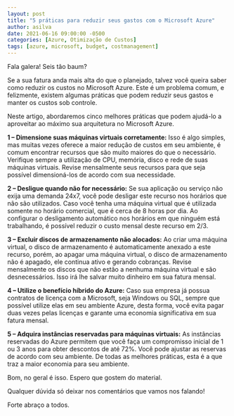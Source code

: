 ```yaml
---
layout: post
title: "5 práticas para reduzir seus gastos com o Microsoft Azure"
author: asilva
date: 2021-06-16 09:00:00 -0500
categories: [Azure, Otimização de Custos]
tags: [azure, microsoft, budget, costmanagement]
---
```


Fala galera! Seis tão baum?

Se a sua fatura anda mais alta do que o planejado, talvez você queira saber como reduzir os custos no Microsoft Azure. Este é um problema comum, e felizmente, existem algumas práticas que podem reduzir seus gastos e manter os custos sob controle.

Neste artigo, abordaremos cinco melhores práticas que podem ajudá-lo a aproveitar ao máximo sua arquitetura no Microsoft Azure.

**1 – Dimensione suas máquinas virtuais corretamente:** Isso é algo simples, mas muitas vezes oferece a maior redução de custos em seu ambiente, é comum encontrar recursos que são muito maiores do que o necessário. Verifique sempre a utilização de CPU, memória, disco e rede de suas máquinas virtuais. Revise mensalmente seus recursos para que seja possível dimensioná-los de acordo com sua necessidade.

**2 – Desligue quando não for necessário:** Se sua aplicação ou serviço não exija uma demanda 24x7, você pode desligar este recurso nos horários que não são utilizados.  Caso você tenha uma máquina virtual que é utilizada somente no horário comercial, que é cerca de 8 horas por dia. Ao configurar o desligamento automático nos horários em que ninguém está trabalhando, é possível reduzir o custo mensal deste recurso em 2/3.

**3 – Excluir discos de armazenamento não alocados:** Ao criar uma máquina virtual, o disco de armazenamento é automaticamente anexado a este recurso, porém, ao apagar uma máquina virtual, o disco de armazenamento não é apagado, ele continua ativo e gerando cobranças. Revise mensalmente os discos que não estão a nenhuma máquina virtual e são desnecessários. Isso irá lhe salvar muito dinheiro em sua fatura mensal.

**4 – Utilize o benefício híbrido do Azure:** Caso sua empresa já possua contratos de licença com a Microsoft, seja Windows ou SQL, sempre que possível utilize elas em seu ambiente Azure, desta forma, você evita pagar duas vezes pelas licenças e garante uma economia significativa em sua fatura mensal.

**5 – Adquira instâncias reservadas para máquinas virtuais:** As instâncias reservadas do Azure permitem que você faça um compromisso inicial de 1 ou 3 anos para obter descontos de até 72%. Você pode ajustar as reservas de acordo com seu ambiente. De todas as melhores práticas, esta é a que traz a maior economia para seu ambiente.

Bom, no geral é isso. Espero que gostem do material.

Qualquer dúvida só deixar nos comentários que vamos nos falando!

Forte abraço a todos.